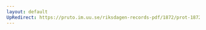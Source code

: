 ```yaml
---
layout: default
UpRedirect: https://pruto.im.uu.se/riksdagen-records-pdf/1872/prot-1872--fk--410/prot-1872--fk--410_015.pdf
---
```

